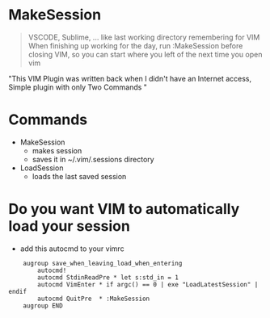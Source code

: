 # MakeSession

> VSCODE, Sublime, ... like last working directory remembering for VIM
> When finishing up working for the day, run :MakeSession before closing VIM, so you can start where you left of the next time you open vim

"This VIM Plugin was written back when I didn't have an Internet access, Simple plugin with only Two Commands "

# Commands
- MakeSession
	- makes session
	- saves it in ~/.vim/.sessions directory
- LoadSession
	- loads the last saved session

# Do you want VIM to automatically load your session
- add this autocmd to your vimrc

```vimscript
    augroup save_when_leaving_load_when_entering
        autocmd!
        autocmd StdinReadPre * let s:std_in = 1
        autocmd VimEnter * if argc() == 0 | exe "LoadLatestSession" | endif
        autocmd QuitPre  * :MakeSession
    augroup END  
```
